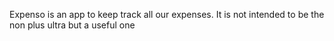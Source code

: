 Expenso is an app to keep track all our expenses. It is not intended to be the non plus ultra but a useful one
